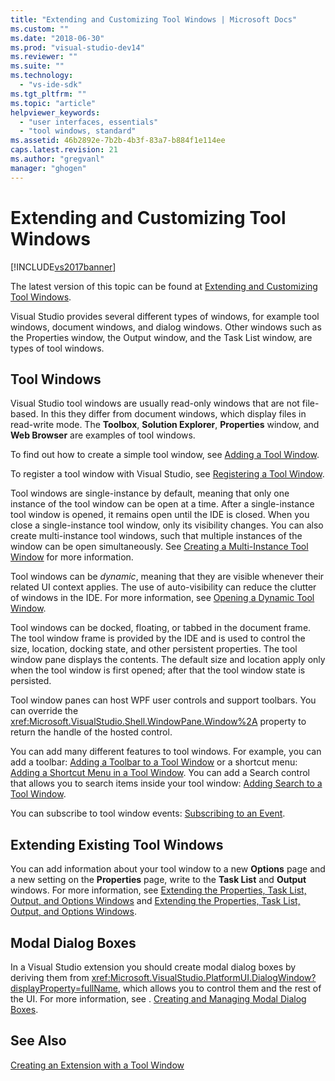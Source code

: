 ```yaml
---
title: "Extending and Customizing Tool Windows | Microsoft Docs"
ms.custom: ""
ms.date: "2018-06-30"
ms.prod: "visual-studio-dev14"
ms.reviewer: ""
ms.suite: ""
ms.technology: 
  - "vs-ide-sdk"
ms.tgt_pltfrm: ""
ms.topic: "article"
helpviewer_keywords: 
  - "user interfaces, essentials"
  - "tool windows, standard"
ms.assetid: 46b2892e-7b2b-4b3f-83a7-b884f1e114ee
caps.latest.revision: 21
ms.author: "gregvanl"
manager: "ghogen"
---
```

# Extending and Customizing Tool Windows
[!INCLUDE[vs2017banner](../includes/vs2017banner.md)]

The latest version of this topic can be found at [Extending and Customizing Tool Windows](https://docs.microsoft.com/visualstudio/extensibility/extending-and-customizing-tool-windows).  
  
Visual Studio provides several different types of windows, for example tool windows, document windows, and dialog windows. Other windows such as the Properties window, the Output window, and the Task List window, are types of tool windows.  
  
## Tool Windows  
 Visual Studio tool windows are usually read-only windows that are not file-based. In this they differ from document windows, which display files in read-write mode. The **Toolbox**, **Solution Explorer**, **Properties** window, and **Web Browser** are examples of tool windows.  
  
 To find out how to create a simple tool window, see [Adding a Tool Window](../extensibility/adding-a-tool-window.md).  
  
 To register a tool window with Visual Studio, see [Registering a Tool Window](../extensibility/registering-a-tool-window.md).  
  
 Tool windows are single-instance by default, meaning that only one instance of the tool window can be open at a time. After a single-instance tool window is opened, it remains open until the IDE is closed. When you close a single-instance tool window, only its visibility changes. You can also create multi-instance tool windows, such that multiple instances of the window can be open simultaneously. See [Creating a Multi-Instance Tool Window](../extensibility/creating-a-multi-instance-tool-window.md) for more information.  
  
 Tool windows can be *dynamic*, meaning that they are visible whenever their related UI context applies. The use of auto-visibility can reduce the clutter of windows in the IDE. For more information, see [Opening a Dynamic Tool Window](../extensibility/opening-a-dynamic-tool-window.md).  
  
 Tool windows can be docked, floating, or tabbed in the document frame. The tool window frame is provided by the IDE and is used to control the size, location, docking state, and other persistent properties. The tool window pane displays the contents. The default size and location apply only when the tool window is first opened; after that the tool window state is persisted.  
  
 Tool window panes can host WPF user controls and support toolbars. You can override the <xref:Microsoft.VisualStudio.Shell.WindowPane.Window%2A> property to return the handle of the hosted control.  
  
 You can add many different features to tool windows. For example, you can add a toolbar: [Adding a Toolbar to a Tool Window](../extensibility/adding-a-toolbar-to-a-tool-window.md) or a shortcut menu: [Adding a Shortcut Menu in a Tool Window](../extensibility/adding-a-shortcut-menu-in-a-tool-window.md). You can add a Search control that allows you to search items inside your tool window: [Adding Search to a Tool Window](../extensibility/adding-search-to-a-tool-window.md).  
  
 You can subscribe to tool window events: [Subscribing to an Event](../extensibility/subscribing-to-an-event.md).  
  
## Extending Existing Tool Windows  
 You can add information about your tool window to a new **Options** page and a new setting on the **Properties** page, write to the **Task List** and **Output** windows. For more information, see [Extending the Properties, Task List, Output, and Options Windows](../extensibility/extending-the-properties-task-list-output-and-options-windows.md) and [Extending the Properties, Task List, Output, and Options Windows](../extensibility/extending-the-properties-task-list-output-and-options-windows.md).  
  
## Modal Dialog Boxes  
 In a Visual Studio extension you should create modal dialog boxes by deriving them from <xref:Microsoft.VisualStudio.PlatformUI.DialogWindow?displayProperty=fullName>, which allows you to control them and the rest of the UI. For more information, see . [Creating and Managing Modal Dialog Boxes](../extensibility/creating-and-managing-modal-dialog-boxes.md).  
  
## See Also  
 [Creating an Extension with a Tool Window](../extensibility/creating-an-extension-with-a-tool-window.md)

